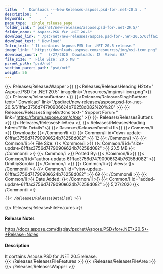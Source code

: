 ```yaml
---
title:  "  Downloads ---New-Releases-aspose.psd-for-.net-20.5 . " 
description:  "    . " 
keywords:  "    . " 
page_type:  single_release_page
folder_link: " psd/net/new-releases/aspose.psd-for-.net-20.5/"
folder_name: " Aspose.PSD for .NET 20.5"
download_link: " /psd/net/new-releases/aspose.psd-for-.net-20.5/61ffac3756d74790906624b76258d082"
download_text: " Download"
Intro_text: " It contains Aspose.PSD for .NET 20.5 release."
image_link: " https://downloads.aspose.com/resources/img/msi-icon.png"
download_count: "   5/27/2020  Downloads: 12  Views: 68"
file_size: "  File Size: 20.5 MB "
parent_path: "psd/net"
section_parent_path: "psd/net"
weight: 56 
---
```


{{< Releases/ReleasesWapper >}}
  {{< Releases/ReleasesHeading H2txt=" Aspose.PSD for .NET 20.5" imagelink="/resources/img/msi-icon.png">}}
  {{< Releases/ReleasesButtons >}}
    {{< Releases/ReleasesSingleButtons text=" Download" link="/psd/net/new-releases/aspose.psd-for-.net-20.5/61ffac3756d74790906624b76258d082%20%20" >}}
    {{< Releases/ReleasesSingleButtons text=" Support Forum " link="https://forum.aspose.com/c/psd" >}}
  {{< Releases/ReleasesButtons >}}
  {{< Releases/ReleasesFileArea >}}
    {{< Releases/ReleasesHeading h4txt="File Details">}}
    {{< Releases/ReleasesDetailsUl >}}
            {{< Common/li  >}} Downloads: {{< /Common/li >}} 
      {{< Common/li id="dwn-update-61ffac3756d74790906624b76258d082" >}} 12 {{< /Common/li >}} 
      {{< Common/li  >}} File Size: {{< /Common/li >}} 
      {{< Common/li id="size-update-61ffac3756d74790906624b76258d082" >}} 20.5 MB {{< /Common/li >}} 
      {{< Common/li  >}} Posted By: {{< /Common/li >}} 
      {{< Common/li id="author-update-61ffac3756d74790906624b76258d082" >}} DmitriySorokin {{< /Common/li >}} 
      {{< Common/li  >}} Views: {{< /Common/li >}} 
      {{< Common/li id="view-update-61ffac3756d74790906624b76258d082" >}} 69 {{< /Common/li >}} 
      {{< Common/li  >}} Date Added: {{< /Common/li >}} 
      {{< Common/li id="added-update-61ffac3756d74790906624b76258d082" >}} 5/27/2020 {{< /Common/li >}} 

    {{< /Releases/ReleasesDetailsUl >}}

  {{< Releases/ReleasesFileFeatures >}}
      <h4>Release Notes</h4><div><a href="https://docs.aspose.com/display/psdnet/Aspose.PSD+for+.NET+20.5+-+Release+Notes">https://docs.aspose.com/display/psdnet/Aspose.PSD+for+.NET+20.5+-+Release+Notes</a></div><h4>Description</h4><div class="HTMLDescription">It contains Aspose.PSD for .NET 20.5 release.</div>
  {{< /Releases/ReleasesFileFeatures >}}
 {{< /Releases/ReleasesFileArea >}}
{{< /Releases/ReleasesWapper >}}


